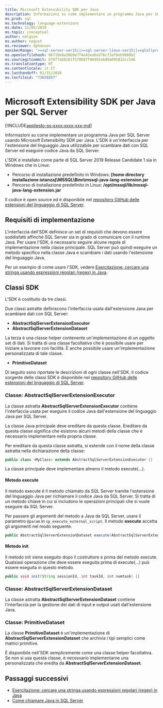 ```yaml
---
title: Microsoft Extensibility SDK per Java
description: Informazioni su come implementare un programma Java per SQL Server usando Microsoft Extensibility SDK per Java. L'SDK è un'interfaccia per l'estensione del linguaggio Java utilizzabile per scambiare dati con SQL Server ed eseguire codice Java da SQL Server.
ms.prod: sql
ms.technology: language-extensions
ms.date: 11/05/2019
ms.topic: conceptual
author: nelgson
ms.author: negust
ms.reviewer: dphansen
monikerRange: '>=sql-server-ver15||>=sql-server-linux-ver15||=sqlallproducts-allversions'
ms.openlocfilehash: 66719e8a30b9e7f4e42eaba376c73af9eb9868b2
ms.sourcegitcommit: b78f7ab9281f570b87f96991ebd9a095812cc546
ms.translationtype: HT
ms.contentlocale: it-IT
ms.lasthandoff: 01/31/2020
ms.locfileid: "73658857"
---
```

# <a name="microsoft-extensibility-sdk-for-java-for-sql-server"></a>Microsoft Extensibility SDK per Java per SQL Server
[!INCLUDE[appliesto-ss-xxxx-xxxx-xxx-md](../../includes/appliesto-ss-xxxx-xxxx-xxx-md.md)]

Informazioni su come implementare un programma Java per SQL Server usando Microsoft Extensibility SDK per Java. L'SDK è un'interfaccia per l'estensione del linguaggio Java utilizzabile per scambiare dati con SQL Server ed eseguire codice Java da SQL Server.

L'SDK è installato come parte di SQL Server 2019 Release Candidate 1 sia in Windows che in Linux:

+ Percorso di installazione predefinito in Windows: **[home directory installazione istanza]\MSSQL\Binn\mssql-java-lang-extension.jar**
+ Percorso di installazione predefinito in Linux: **/opt/mssql/lib/mssql-java-lang-extension.jar**

Il codice è open source ed è disponibile nel [repository GitHub delle estensioni del linguaggio di SQL Server](https://github.com/microsoft/sql-server-language-extensions).

## <a name="implementation-requirements"></a>Requisiti di implementazione

L'interfaccia dell'SDK definisce un set di requisiti che devono essere soddisfatti affinché SQL Server sia in grado di comunicare con il runtime Java. Per usare l'SDK, è necessario seguire alcune regole di implementazione nella classe principale. SQL Server può quindi eseguire un metodo specifico nella classe Java e scambiare i dati usando l'estensione del linguaggio Java.

Per un esempio di come usare l'SDK, vedere [Esercitazione: cercare una stringa usando espressioni regolari (regex) in Java](../tutorials/search-for-string-using-regular-expressions-in-java.md).

## <a name="sdk-classes"></a>Classi SDK

L'SDK è costituito da tre classi.

Due classi astratte definiscono l'interfaccia usata dall'estensione Java per scambiare dati con SQL Server:

- **AbstractSqlServerExtensionExecutor**
- **AbstractSqlServerExtensionDataset**

La terza è una classe helper contenente un'implementazione di un oggetto set di dati. Si tratta di una classe facoltativa che è possibile usare per iniziare a lavorare con facilità. È anche possibile usare un'implementazione personalizzata di tale classe.

- **PrimitiveDataset**

Di seguito sono riportate le descrizioni di ogni classe nell'SDK. Il codice sorgente delle classi SDK è disponibile nel [repository GitHub delle estensioni del linguaggio di SQL Server](https://github.com/microsoft/sql-server-language-extensions/tree/master/language-extensions/java/sdk).

### <a name="class-abstractsqlserverextensionexecutor"></a>Classe: AbstractSqlServerExtensionExecutor

La classe astratta **AbstractSqlServerExtensionExecutor** contiene l'interfaccia usata per eseguire il codice Java dall'estensione del linguaggio Java per SQL Server.

La classe Java principale deve ereditare da questa classe. Ereditare da questa classe significa che esistono alcuni metodi della classe che è necessario implementare nella propria classe.

Per ereditare da questa classe astratta, si estende con il nome della classe astratta nella dichiarazione della classe:

```java
public class <MyClass> extends AbstractSqlServerExtensionExecutor {}
```

La classe principale deve implementare almeno il metodo execute(...).

#### <a name="method-execute"></a>Metodo execute

Il metodo execute è il metodo chiamato da SQL Server tramite l'estensione del linguaggio Java per richiamare il codice Java da SQL Server. Si tratta di un metodo chiave in cui si includono le operazioni principali che si vuole eseguire da SQL Server.

Per passare gli argomenti del metodo a Java da SQL Server, usare il parametro `@param` in `sp_execute_external_script`. Il metodo **execute** accetta gli argomenti nel modo seguente.

```java
public AbstractSqlServerExtensionDataset execute(AbstractSqlServerExtensionDataset input, LinkedHashMap<String, Object> params)  {}
```

#### <a name="method-init"></a>Metodo init

Il metodo init viene eseguito dopo il costruttore e prima del metodo execute. Qualsiasi operazione che deve essere eseguita prima di execute(...) può essere eseguita in questo metodo.

```java
public void init(String sessionId, int taskId, int numtask) {}
```

### <a name="class-abstractsqlserverextensiondataset"></a>Classe: AbstractSqlServerExtensionDataset

La classe astratta **AbstractSqlServerExtensionDataset** contiene l'interfaccia per la gestione dei dati di input e output usati dall'estensione Java.


### <a name="class-primitivedataset"></a>Classe: PrimitiveDataset

La classe **PrimitiveDataset** è un'implementazione di **AbstractSqlServerExtensionDataset** che archivia i tipi semplici come matrici primitive.

È disponibile nell'SDK semplicemente come una classe helper facoltativa. Se non si usa questa classe, è necessario implementarne una personalizzata che eredita da **AbstractSqlServerExtensionDataset**.  

## <a name="next-steps"></a>Passaggi successivi

+ [Esercitazione: cercare una stringa usando espressioni regolari (regex) in Java](../tutorials/search-for-string-using-regular-expressions-in-java.md)
+ [Come chiamare Java in SQL Server](call-java-from-sql.md)
